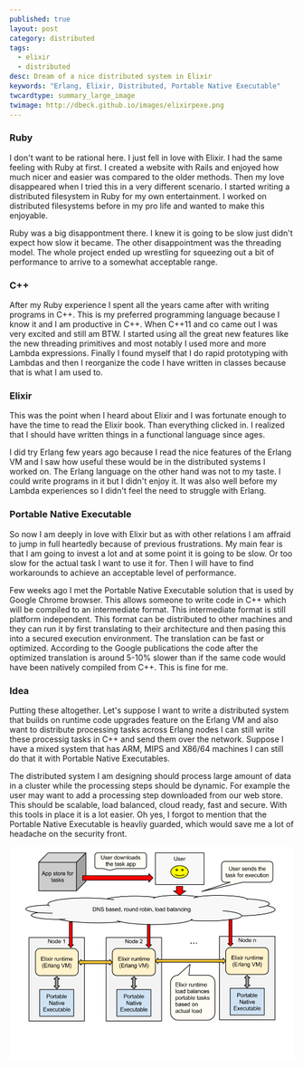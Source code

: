 ```yaml
---
published: true
layout: post
category: distributed
tags: 
  - elixir
  - distributed
desc: Dream of a nice distributed system in Elixir
keywords: "Erlang, Elixir, Distributed, Portable Native Executable"
twcardtype: summary_large_image 
twimage: http://dbeck.github.io/images/elixirpexe.png
---
```


### Ruby
I don't want to be rational here. I just fell in love with Elixir. I had the same feeling with Ruby at first. I created a website with Rails and enjoyed how much nicer and easier was compared to the older methods. Then my love disappeared when I tried this in a very different scenario. I started writing a distributed filesystem in Ruby for my own entertainment. I worked on distributed filesystems before in my pro life and wanted to make this enjoyable.

Ruby was a big disappontment there. I knew it is going to be slow just didn't expect how slow it became. The other disappointment was the threading model. The whole project ended up wrestling for squeezing out a bit of performance to arrive to a somewhat acceptable range.

### C++
After my Ruby experience I spent all the years came after with writing programs in C++. This is my preferred programming language because I know it and I am productive in C++. When C++11 and co came out I was very excited and still am BTW. I started using all the great new features like the new threading primitives and most notably I used more and more Lambda expressions. Finally I found myself that I do rapid prototyping with Lambdas and then I reorganize the code I have written in classes because that is what I am used to.

### Elixir
This was the point when I heard about Elixir and I was fortunate enough to have the time to read the Elixir book. Than everything clicked in. I realized that I should have written things in a functional language since ages.

I did try Erlang few years ago because I read the nice features of the Erlang VM and I saw how useful these would be in the distributed systems I worked on. The Erlang language on the other hand was not to my taste. I could write programs in it but I didn't enjoy it. It was also well before my Lambda experiences so I didn't feel the need to struggle with Erlang.

### Portable Native Executable
So now I am deeply in love with Elixir but as with other relations I am affraid to jump in full heartedly because of previous frustrations. My main fear is that I am going to invest a lot and at some point it is going to be slow. Or too slow for the actual task I want to use it for. Then I will have to find workarounds to achieve an acceptable level of performance.

Few weeks ago I met the Portable Native Executable solution that is used by Google Chrome browser. This allows someone to write code in C++ which will be compiled to an intermediate format. This intermediate format is still platform independent. This format can be distributed to other machines and they can run it by first translating to their architecture and then pasing this into a secured execution environment. The translation can be fast or optimized. According to the Google publications the code after the optimized translation is around 5-10% slower than if the same code would have been natively compiled from C++. This is fine for me.

### Idea
Putting these altogether. Let's suppose I want to write a distributed system that builds on runtime code upgrades feature on the Erlang VM and also want to distribute processing tasks across Erlang nodes I can still write these processig tasks in C++ and send them over the network. Suppose I have a mixed system that has ARM, MIPS and X86/64 machines I can still do that it with Portable Native Executables.

The distributed system I am designing should process large amount of data in a cluster while the processing steps should be dynamic. For example the user may want to add a processing step downloaded from our web store. This should be scalable, load balanced, cloud ready, fast and secure. With this tools in place it is a lot easier. Oh yes, I forgot to mention that the Portable Native Executable is heavliy guarded, which would save me a lot of headache on the security front.

![Elixir and Portable Native Executables](/images/elixirpexe.png "Elixir with Portable Native Executables")

